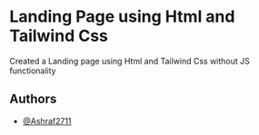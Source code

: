 # Landing Page using Html and Tailwind Css

Created a Landing page using Html and Tailwind Css without JS functionality


## Authors

- [@Ashraf2711](https://github.com/Ashraf2711)

